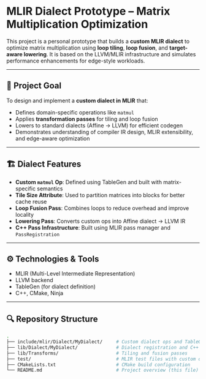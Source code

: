 # MLIR Dialect Prototype – Matrix Multiplication Optimization

This project is a personal prototype that builds a **custom MLIR dialect** to optimize matrix multiplication using **loop tiling**, **loop fusion**, and **target-aware lowering**. It is based on the LLVM/MLIR infrastructure and simulates performance enhancements for edge-style workloads.

---

## 🧠 Project Goal

To design and implement a **custom dialect in MLIR** that:
- Defines domain-specific operations like `matmul`
- Applies **transformation passes** for tiling and loop fusion
- Lowers to standard dialects (Affine → LLVM) for efficient codegen
- Demonstrates understanding of compiler IR design, MLIR extensibility, and edge-aware optimization

---

## 🏗️ Dialect Features

-  **Custom `matmul` Op**: Defined using TableGen and built with matrix-specific semantics
-  **Tile Size Attribute**: Used to partition matrices into blocks for better cache reuse
-  **Loop Fusion Pass**: Combines loops to reduce overhead and improve locality
-  **Lowering Pass**: Converts custom ops into Affine dialect → LLVM IR
-  **C++ Pass Infrastructure**: Built using MLIR pass manager and `PassRegistration`

---

## ⚙️ Technologies & Tools

- MLIR (Multi-Level Intermediate Representation)
- LLVM backend
- TableGen (for dialect definition)
- C++, CMake, Ninja

---

## 🔍 Repository Structure

```bash
.
├── include/mlir/Dialect/MyDialect/     # Custom dialect ops and TableGen definitions
├── lib/Dialect/MyDialect/              # Dialect registration and C++ implementation
├── lib/Transforms/                     # Tiling and fusion passes
├── test/                               # MLIR test files with custom ops and transformation flow
├── CMakeLists.txt                      # CMake build configuration
└── README.md                           # Project overview (this file)

